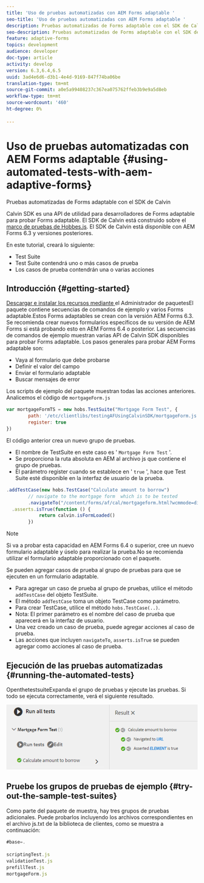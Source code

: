 ```yaml
---
title: 'Uso de pruebas automatizadas con AEM Forms adaptable '
seo-title: 'Uso de pruebas automatizadas con AEM Forms adaptable '
description: Pruebas automatizadas de Forms adaptable con el SDK de Calvin
seo-description: Pruebas automatizadas de Forms adaptable con el SDK de Calvin
feature: adaptive-forms
topics: development
audience: developer
doc-type: article
activity: develop
version: 6.3,6.4,6.5
uuid: 3ad4e6d6-d3b1-4e4d-9169-847f74ba06be
translation-type: tm+mt
source-git-commit: a0e5a99408237c367ea075762ffeb3b9e9a5d8eb
workflow-type: tm+mt
source-wordcount: '460'
ht-degree: 0%

---
```



# Uso de pruebas automatizadas con AEM Forms adaptable {#using-automated-tests-with-aem-adaptive-forms}

Pruebas automatizadas de Forms adaptable con el SDK de Calvin

Calvin SDK es una API de utilidad para desarrolladores de Forms adaptable para probar Forms adaptable. El SDK de Calvin está construido sobre el [marco de pruebas de Hobbes.js](https://docs.adobe.com/docs/en/aem/6-3/develop/ref/test-api/index.html). El SDK de Calvin está disponible con AEM Forms 6.3 y versiones posteriores.

En este tutorial, creará lo siguiente:

* Test Suite
* Test Suite contendrá uno o más casos de prueba
* Los casos de prueba contendrán una o varias acciones

## Introducción {#getting-started}

[Descargar e instalar los recursos mediante ](assets/testingadaptiveformsusingcalvinsdk1.zip)el Administrador de paquetesEl paquete contiene secuencias de comandos de ejemplo y varios Forms adaptable.Estos Forms adaptables se crean con la versión AEM Forms 6.3. Se recomienda crear nuevos formularios específicos de su versión de AEM Forms si está probando esto en AEM Forms 6.4 o posterior. Las secuencias de comandos de ejemplo muestran varias API de Calvin SDK disponibles para probar Forms adaptable. Los pasos generales para probar AEM Forms adaptable son:

* Vaya al formulario que debe probarse
* Definir el valor del campo
* Enviar el formulario adaptable
* Buscar mensajes de error

Los scripts de ejemplo del paquete muestran todas las acciones anteriores.
Analicemos el código de `mortgageForm.js`

```javascript
var mortgageFormTS = new hobs.TestSuite("Mortgage Form Test", {
        path: '/etc/clientlibs/testingAFUsingCalvinSDK/mortgageForm.js',
        register: true
})
```

El código anterior crea un nuevo grupo de pruebas.

* El nombre de TestSuite en este caso es &#39; `Mortgage Form Test` &#39;.
* Se proporciona la ruta absoluta en AEM al archivo js que contiene el grupo de pruebas.
* El parámetro register cuando se establece en &#39; `true` &#39;, hace que Test Suite esté disponible en la interfaz de usuario de la prueba.

```javascript
.addTestCase(new hobs.TestCase("Calculate amount to borrow")
        // navigate to the mortgage form  which is to be tested
        .navigateTo("/content/forms/af/cal/mortgageform.html?wcmmode=disabled")
  .asserts.isTrue(function () {
            return calvin.isFormLoaded()
        })
```

>[!NOTE]
>
>Si va a probar esta capacidad en AEM Forms 6.4 o superior, cree un nuevo formulario adaptable y úselo para realizar la prueba.No se recomienda utilizar el formulario adaptable proporcionado con el paquete.

Se pueden agregar casos de prueba al grupo de pruebas para que se ejecuten en un formulario adaptable.

* Para agregar un caso de prueba al grupo de pruebas, utilice el método `addTestCase` del objeto TestSuite.
* El método `addTestCase` toma un objeto TestCase como parámetro.
* Para crear TestCase, utilice el método `hobs.TestCase(..)`.
* Nota: El primer parámetro es el nombre del caso de prueba que aparecerá en la interfaz de usuario.
* Una vez creado un caso de prueba, puede agregar acciones al caso de prueba.
* Las acciones que incluyen `navigateTo`, `asserts.isTrue` se pueden agregar como acciones al caso de prueba.

## Ejecución de las pruebas automatizadas {#running-the-automated-tests}

[](http://localhost:4502/libs/granite/testing/hobbes.html)OpenthetestsuiteExpanda el grupo de pruebas y ejecute las pruebas. Si todo se ejecuta correctamente, verá el siguiente resultado.

![calvinsdk](assets/calvinimage.png)

## Pruebe los grupos de pruebas de ejemplo {#try-out-the-sample-test-suites}

Como parte del paquete de muestra, hay tres grupos de pruebas adicionales. Puede probarlos incluyendo los archivos correspondientes en el archivo js.txt de la biblioteca de clientes, como se muestra a continuación:

```javascript
#base=.

scriptingTest.js
validationTest.js
prefillTest.js
mortgageForm.js
```
